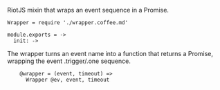 RiotJS mixin that wraps an event sequence in a Promise.

    Wrapper = require './wrapper.coffee.md'

    module.exports = ->
      init: ->

The wrapper turns an event name into a function that returns a Promise,
wrapping the event .trigger/.one sequence.

        @wrapper = (event, timeout) =>
          Wrapper @ev, event, timeout
